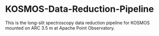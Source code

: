 # KOSMOS-Data-Reduction-Pipeline
This is the long-slit spectroscopy data reduction pipeline for KOSMOS mounted on ARC 3.5 m at Apache Point Observatory.
